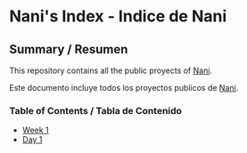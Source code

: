 # Nani's Index - Indice de Nani

## Summary / Resumen

This repository contains all the public proyects of [Nani](https://github.com/nanisst).

Este documento incluye todos los proyectos publicos de [Nani](https://github.com/nanisst).

### Table of Contents / Tabla de Contenido
* [Week 1](/Week_1)
 * [Day 1](/Week_1/Day_1)